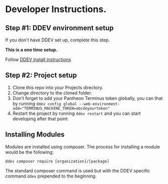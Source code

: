 # Developer Instructions.

## Step #1: DDEV environment setup

If you don't have DDEV set up, complete this step.

**This is a one time setup.**

Follow [DDEV install instructions](https://ddev.readthedocs.io/en/stable/)

## Step #2: Project setup

1. Clone this repo into your Projects directory.
1. Change directory to the cloned folder.
1. Don't forget to add your Pantheon Terminus token globally, you can that by running `ddev config global --web-environment-add="TERMINUS_MACHINE_TOKEN=abcdeyourtoken"`
1. Restart the project by running `ddev restart` and you can start developing after that point.

## Installing Modules

Modules are installed using composer.
The process for installing a module would be the following:

```
ddev composer require [organization]/[package]
```

The standard composer command is used but with the DDEV specific command 
`ddev` prepended to the beginning.
